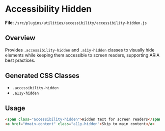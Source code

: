# Accessibility Hidden

**File**: `/src/plugins/utilities/accessibility/accessibility-hidden.js`

## Overview
Provides `.accessibility-hidden` and `.a11y-hidden` classes to visually hide elements while keeping them accessible to screen readers, supporting ARIA best practices.

## Generated CSS Classes
- `.accessibility-hidden`
- `.a11y-hidden`

## Usage
```html
<span class="accessibility-hidden">Hidden text for screen readers</span>
<a href="#main-content" class="a11y-hidden">Skip to main content</a>
```
